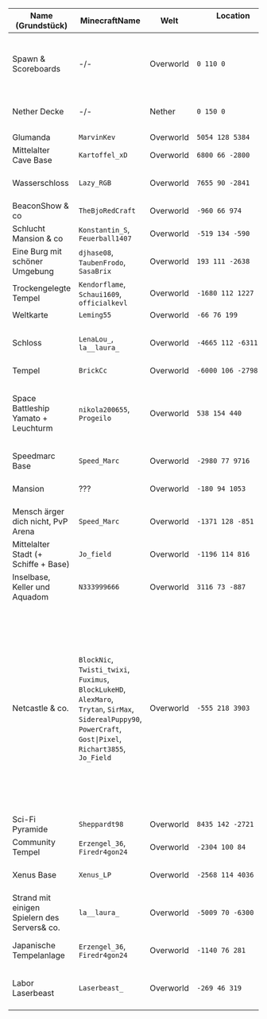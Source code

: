 | Name (Grundstück)                            | MinecraftName                                                                                                                                                   | Welt      | Location                                    | Beschreibung                                                                                                                                                                                                                                                                                  |
|----------------------------------------------|-----------------------------------------------------------------------------------------------------------------------------------------------------------------|-----------|---------------------------------------------|-----------------------------------------------------------------------------------------------------------------------------------------------------------------------------------------------------------------------------------------------------------------------------------------------|
| Spawn & Scoreboards                          | -/-                                                                                                                                                             | Overworld | `0 110 0`                                   | Der Spawn mit ScoreBoards für Spielzeit und Währung. In der Umgebung befinden sich natürlich viele kleinere Grundstücke unterschiedlicher Qualität                                                                                                                                            |
| Nether Decke                                 | -/-                                                                                                                                                             | Nether    | `0 150 0`                                   | Der Shopping District des Servers und ein Treffpunkt für die Community                                                                                                                                                                                                                        |
|                                              |                                                                                                                                                                 |           |                                             |                                                                                                                                                                                                                                                                                               |
| Glumanda                                     | `MarvinKev`                                                                                                                                                     | Overworld | `5054 128 5384`                             | Ein Glumanda.                                                                                                                                                                                                                                                                                 |
| Mittelalter Cave Base                        | `Kartoffel_xD`                                                                                                                                                  | Overworld | `6800 66 -2800`                             | -/-                                                                                                                                                                                                                                                                                           |
| Wasserschloss                                | `Lazy_RGB`                                                                                                                                                      | Overworld | `7655 90 -2841`                             | Unterm Gebäude ist auch noch was. Die 3 umliegenden Inseln gehören auch dazu                                                                                                                                                                                                                  |
| BeaconShow & co                              | `TheBjoRedCraft`                                                                                                                                                | Overworld | `-960 66 974`                               | -/-                                                                                                                                                                                                                                                                                           |
| Schlucht Mansion & co                        | `Konstantin_S`, `Feuerball1407`                                                                                                                                 | Overworld | `-519 134 -590`                             | -/-                                                                                                                                                                                                                                                                                           |
| Eine Burg mit schöner Umgebung               | `djhase08`, `TaubenFrodo`, `SasaBrix`                                                                                                                           | Overworld | `193 111 -2638`                             | Um die Burg befinden sich noch viele weitere Gebäude                                                                                                                                                                                                                                          |
| Trockengelegte Tempel                        | `Kendorflame`, `Schaui1609`, `officialkevl`                                                                                                                     | Overworld | `-1680 112 1227`                            | 2 Trockengelegte Tempel                                                                                                                                                                                                                                                                       |
| Weltkarte                                    | `Leming55`                                                                                                                                                      | Overworld | `-66 76 199`                                | -/-                                                                                                                                                                                                                                                                                           |
| Schloss                                      | `LenaLou_`, `la__laura_`                                                                                                                                        | Overworld | `-4665 112 -6311`                           | Ist nicht fertig, weil die Lust weg ist, aber sieht trotzdem gut aus. Habe meine Base unterm Schloss aber ist nichts Besonderes                                                                                                                                                               |
| Tempel                                       | `BrickCc`                                                                                                                                                       | Overworld | `-6000 106 -2798`                           | -/-                                                                                                                                                                                                                                                                                           |
| Space Battleship Yamato + Leuchturm          | `nikola200655`, `Progeilo`                                                                                                                                      | Overworld | `538 154 440`                               | Das Anime-Schiff (Nicht fertig :PepeHands:), Leuchtturm, 2 lager von Progeilo, 1 Künstliche Höhle in die das Schiff sollte :z0mCopium: , 2 Baumfarmen ( von Keks kaputt gem.)Sehr viel ist unterirdisch                                                                                       |
| Speedmarc Base                               | `Speed_Marc`                                                                                                                                                    | Overworld | `-2980 77 9716`                             | -/-                                                                                                                                                                                                                                                                                           |
| Mansion                                      | ???                                                                                                                                                             | Overworld | `-180 94 1053`                              | Das Gebäude steht schon so lange, dass wir gar nicht mehr wissen, wem es gehört                                                                                                                                                                                                               |
| Mensch ärger dich nicht, PvP Arena           | `Speed_Marc`                                                                                                                                                    | Overworld | `-1371 128 -851`                            | Hier fanden einmal große Spiele statt                                                                                                                                                                                                                                                         |
| Mittelalter Stadt (+ Schiffe + Base)         | `Jo_field`                                                                                                                                                      | Overworld | `-1196 114 816`                             | Am besten das TP für die Bilder verwenden: [Hier](https://discord.com/channels/133198459531558912/851822693657083935/1112103155891699742)                                                                                                                                                     |
| Inselbase, Keller und Aquadom                | `N333999666`                                                                                                                                                    | Overworld | `3116 73 -887`                              | -/-                                                                                                                                                                                                                                                                                           |
| Netcastle & co.                              | `BlockNic`, `Twisti_twixi`, `Fuximus`, `BlockLukeHD`, `AlexMaro`, `Trytan`, `SirMax`, `SiderealPuppy90`, `PowerCraft`, `Gost\|Pixel`, `Richart3855`, `Jo_Field` | Overworld | `-555 218 3903`                             | - Große Netherburg inspiriert von Loony mit vielen Farmen und Redstoneschaltungen, z.B. Goldfabrik, Casino und Google Dino-Game etc.<br/>- Jesus-Statue aus Rio<br/>- Riesiger Steinelefant und vieles mehr in der Umgebung. <img src="netcastle-overview.png" thumbnail="true" width="256"/> |
| Sci-Fi Pyramide                              | `Sheppardt98`                                                                                                                                                   | Overworld | `8435 142 -2721`                            | Das ist physikalisch unmöglich.                                                                                                                                                                                                                                                               |
| Community Tempel                             | `Erzengel_36`, `Firedr4gon24`                                                                                                                                   | Overworld | `-2304 100 84`                              | Großer Tempel, welcher viele Spieler des Servers verewigt                                                                                                                                                                                                                                     |
| Xenus Base                                   | `Xenus_LP`                                                                                                                                                      | Overworld | `-2568 114 4036`                            | Großer Militärhafen mit UBooten, einem Kreuzer, Flugzeugen und anderen Fahrzeugen                                                                                                                                                                                                             |
| Strand mit einigen Spielern des Servers& co. | `la__laura_`                                                                                                                                                    | Overworld | `-5009 70 -6300`                            | Ein detaillierter Strand mit dutzenden aufwendig erstellten ArmorStands, welche die Community widerspiegeln                                                                                                                                                                                   |
| Japanische Tempelanlage                      | `Erzengel_36`, `Firedr4gon24`                                                                                                                                   | Overworld | `-1140 76 281`                              | Riesige Tempelanlage. Erneut mit vielen Details und ArmorStand Dekorationen                                                                                                                                                                                                                   |
| Labor Laserbeast                             | `Laserbeast_`                                                                                                                                                   | Overworld | `-269 46 319`                               | Die Cords sind im Lager bei dem Abschiedsbuch, aber das Labor ist ja gleich eine Etage tiefer in der Erde. Nicht zu übersehen                                                                                                                                                                 |